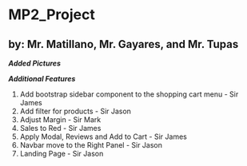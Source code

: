 # MP2_Project
## by: Mr. Matillano, Mr. Gayares, and Mr. Tupas

***Added Pictures***

***Additional Features***
1. Add bootstrap sidebar component to the shopping cart menu - Sir James
2. Add filter for products - Sir Jason
3. Adjust Margin - Sir Mark
4. Sales to Red - Sir James
5. Apply Modal, Reviews and Add to Cart - Sir James
6. Navbar move to the Right Panel - Sir Jason
7. Landing Page - Sir Jason